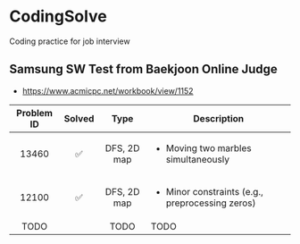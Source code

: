 # CodingSolve
Coding practice for job interview

## Samsung SW Test from Baekjoon Online Judge
- https://www.acmicpc.net/workbook/view/1152

| Problem ID | Solved | Type       | Description                                             |
|:--------:|:--------:|:------------:|---------------------------------------------------------|
|13460|✅| DFS, 2D map | <ul><li>Moving two marbles simultaneously</li></ul> |
|12100|✅| DFS, 2D map | <ul><li>Minor constraints (e.g., preprocessing zeros)</li></ul> |
|TODO|| TODO | TODO |
